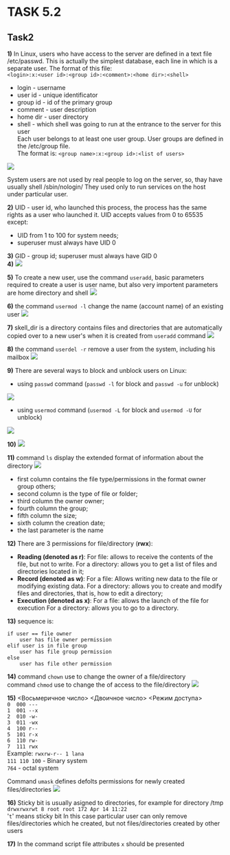 # TASK 5.2
## Task2
**1)** In Linux, users who have access to the server are defined in a text file
/etc/passwd. This is actually the simplest database, each line in which is a separate user. The format of this file:  
`<login>:x:<user id>:<group id>:<comment>:<home dir>:<shell>`  
- login - username
- user id - unique identificator
- group id - id of the primary group
- comment - user description
- home dir - user directory
- shell - which shell was going to run at the entrance to the server for this user  
    Each user belongs to at least one user group.
User groups are defined in the /etc/group file.   
The format is:
`<group name>:x:<group id>:<list of users>`
<img src="screenshots/1.png">

System users are not used by real people to log on the server, so, thay have usually shell /sbin/nologin/ They used only to run services on the host under particular user.

**2)** UID - user id, who launched this process, the process has the same rights as
a user who launched it. UID accepts values ​​from 0 to 65535 except:
- UID from 1 to 100 for system needs;
- superuser must always have UID 0

**3)** GID - group id; superuser must always have GID 0  
**4)**
<img src="screenshots/2.png">

**5)** To create a new user, use the command `useradd`, basic 
parameters required to create a user is user name, but also very importent parameters are home directory and shell 
<img src="screenshots/3.png">

**6)** the command `usermod -l` change the name (account name) of an existing user 
<img src="screenshots/4.png">

**7)** skell_dir is a directory contains files and directories that are automatically copied over to a new user's when it is created from `useradd` command
<img src="screenshots/5.png">

**8)** the command `userdel -r` remove a user from the system, including his mailbox
<img src="screenshots/6.png">

**9)** There are several ways to block and unblock users on Linux:
- using `passwd` command (`passwd -l` for block and `passwd -u` for unblock)
<img src="screenshots/7.png">

- using `usermod` command (`usermod -L` for block and `usermod -U` for unblock)
<img src="screenshots/8.png">

**10)** 
<img src="screenshots/9.png">

**11)** command `ls` display the extended format of information about the directory
<img src="screenshots/10.png">

 - first column contains the file type/permissions in the format owner group others;
 - second column is the type of file or folder;
 - third column the owner owner;
 - fourth column the group;
 - fifth column the size;
 - sixth column the creation date;
 - the last parameter is the name

 **12)** There are 3 permissions for file/directory (**rwx**):
 - **Reading (denoted as r)**:
    For file: allows to receive the contents of the file, but not to write.
    For a directory: allows you to get a list of files and directories located in it;
 - **Record (denoted as w)**:
    For a file: Allows writing new data to the file or modifying existing data.
    For a directory: allows you to create and modify files and directories, that is, how to edit a directory;
 - **Execution (denoted as x)**:
    For a file: allows the launch of the file for execution
    For a directory: allows you to go to a directory.

**13)** 
 sequence is:  
```
if user == file owner   
    user has file owner permission
elif user is in file group  
    user has file group permission  
else  
    user has file other permission
```  

**14)**
command `chown` use to change the owner of a file/directory  
command `chmod` use to change the of access to the file/directory
<img src="screenshots/11.png">

**15)**
<Восьмеричное число> <Двоичное число> <Режим доступа>  
`0 	000 ---`  
`1 	001 --x`  
`2 	010 -w-`  
`3 	011 -wx`  
`4 	100 r--`  
`5 	101 r-x`   
`6 	110 rw-`  
`7 	111 rwx`   
Example:  `rwxrw-r-- 1 lana`  
`111 110 100` - Binary system  
`764` - octal system  

Command `umask` defines defolts permissions for newly created files/directories
<img src="screenshots/12.png"> 

**16)** 
Sticky bit is usually asigned to directories, for example for directory /tmp   
`drwxrwxrwt 8 root root 172 Apr 14 11:22`  
 '`t`' means sticky bit
In this case particular user can only remove files/directories which he created, but not files/directories created by other users

**17)** 
In the command script file attributes `x` should be presented 

